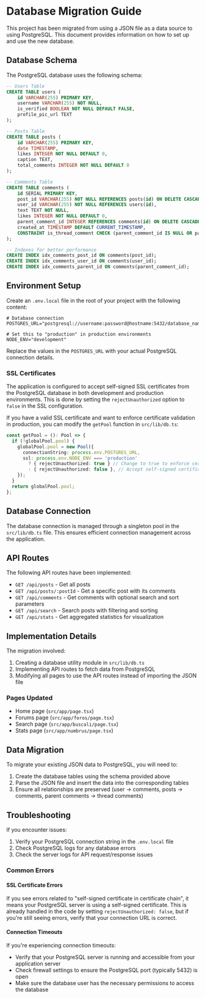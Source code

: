 # Database Migration Guide

This project has been migrated from using a JSON file as a data source to using PostgreSQL. This document provides information on how to set up and use the new database.

## Database Schema

The PostgreSQL database uses the following schema:

```sql
-- Users Table
CREATE TABLE users (
    id VARCHAR(255) PRIMARY KEY,
    username VARCHAR(255) NOT NULL,
    is_verified BOOLEAN NOT NULL DEFAULT FALSE,
    profile_pic_url TEXT
);

-- Posts Table
CREATE TABLE posts (
    id VARCHAR(255) PRIMARY KEY,
    date TIMESTAMP,
    likes INTEGER NOT NULL DEFAULT 0,
    caption TEXT,
    total_comments INTEGER NOT NULL DEFAULT 0
);

-- Comments Table
CREATE TABLE comments (
    id SERIAL PRIMARY KEY,
    post_id VARCHAR(255) NOT NULL REFERENCES posts(id) ON DELETE CASCADE,
    user_id VARCHAR(255) NOT NULL REFERENCES users(id),
    text TEXT NOT NULL,
    likes INTEGER NOT NULL DEFAULT 0,
    parent_comment_id INTEGER REFERENCES comments(id) ON DELETE CASCADE,
    created_at TIMESTAMP DEFAULT CURRENT_TIMESTAMP,
    CONSTRAINT is_thread_comment CHECK (parent_comment_id IS NULL OR parent_comment_id != id)
);

-- Indexes for better performance
CREATE INDEX idx_comments_post_id ON comments(post_id);
CREATE INDEX idx_comments_user_id ON comments(user_id);
CREATE INDEX idx_comments_parent_id ON comments(parent_comment_id);
```

## Environment Setup

Create an `.env.local` file in the root of your project with the following content:

```
# Database connection
POSTGRES_URL="postgresql://username:password@hostname:5432/database_name"

# Set this to "production" in production environments
NODE_ENV="development"
```

Replace the values in the `POSTGRES_URL` with your actual PostgreSQL connection details.

### SSL Certificates

The application is configured to accept self-signed SSL certificates from the PostgreSQL database in both development and production environments. This is done by setting the `rejectUnauthorized` option to `false` in the SSL configuration.

If you have a valid SSL certificate and want to enforce certificate validation in production, you can modify the `getPool` function in `src/lib/db.ts`:

```typescript
const getPool = (): Pool => {
  if (!globalPool.pool) {
    globalPool.pool = new Pool({
      connectionString: process.env.POSTGRES_URL,
      ssl: process.env.NODE_ENV === 'production'
        ? { rejectUnauthorized: true } // Change to true to enforce certificate validation
        : { rejectUnauthorized: false }, // Accept self-signed certificates in development
    });
  }
  return globalPool.pool;
};
```

## Database Connection

The database connection is managed through a singleton pool in the `src/lib/db.ts` file. This ensures efficient connection management across the application.

## API Routes

The following API routes have been implemented:

- `GET /api/posts` - Get all posts
- `GET /api/posts/:postId` - Get a specific post with its comments
- `GET /api/comments` - Get comments with optional search and sort parameters
- `GET /api/search` - Search posts with filtering and sorting
- `GET /api/stats` - Get aggregated statistics for visualization

## Implementation Details

The migration involved:

1. Creating a database utility module in `src/lib/db.ts`
2. Implementing API routes to fetch data from PostgreSQL
3. Modifying all pages to use the API routes instead of importing the JSON file

### Pages Updated

- Home page (`src/app/page.tsx`)
- Forums page (`src/app/foros/page.tsx`)
- Search page (`src/app/buscali/page.tsx`)
- Stats page (`src/app/numbrus/page.tsx`)

## Data Migration

To migrate your existing JSON data to PostgreSQL, you will need to:

1. Create the database tables using the schema provided above
2. Parse the JSON file and insert the data into the corresponding tables
3. Ensure all relationships are preserved (user -> comments, posts -> comments, parent comments -> thread comments)

## Troubleshooting

If you encounter issues:

1. Verify your PostgreSQL connection string in the `.env.local` file
2. Check PostgreSQL logs for any database errors
3. Check the server logs for API request/response issues

### Common Errors

#### SSL Certificate Errors

If you see errors related to "self-signed certificate in certificate chain", it means your PostgreSQL server is using a self-signed certificate. This is already handled in the code by setting `rejectUnauthorized: false`, but if you're still seeing errors, verify that your connection URL is correct.

#### Connection Timeouts

If you're experiencing connection timeouts:
- Verify that your PostgreSQL server is running and accessible from your application server
- Check firewall settings to ensure the PostgreSQL port (typically 5432) is open
- Make sure the database user has the necessary permissions to access the database